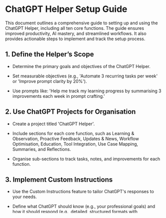 <!-----



Conversion time: 0.842 seconds.


Using this Markdown file:

1. Paste this output into your source file.
2. See the notes and action items below regarding this conversion run.
3. Check the rendered output (headings, lists, code blocks, tables) for proper
   formatting and use a linkchecker before you publish this page.

Conversion notes:

* Docs to Markdown version 1.0β44
* Thu Feb 27 2025 16:34:49 GMT-0800 (PST)
* Source doc: ChatGPT Helper - CustomGPT Setup Guide
----->



# ChatGPT Helper Setup Guide

This document outlines a comprehensive guide to setting up and using the ChatGPT Helper, including all ten core functions. The guide ensures improved productivity, AI mastery, and streamlined workflows. It also provides actionable steps to implement and track the setup process.


## 1. Define the Helper’s Scope

- Determine the primary goals and objectives of the ChatGPT Helper.

- Set measurable objectives (e.g., 'Automate 3 recurring tasks per week' or 'Improve prompt clarity by 20%').

- Use prompts like: 'Help me track my learning progress by summarising 3 improvements each week in prompt crafting.'


## 2. Use ChatGPT Projects for Organisation

- Create a project titled 'ChatGPT Helper'.

- Include sections for each core function, such as Learning & Observation, Proactive Feedback, Updates & News, Workflow Optimisation, Education, Tool Integration, Use Case Mapping, Summaries, and Reflections.

- Organise sub-sections to track tasks, notes, and improvements for each function.


## 3. Implement Custom Instructions

- Use the Custom Instructions feature to tailor ChatGPT's responses to your needs.

- Define what ChatGPT should know (e.g., your professional goals) and how it should respond (e.g., detailed, structured formats with UK/Australian spelling).


## 4. Use Tasks for Recurring Reminders

- Set recurring reminders for key activities such as reflection and learning.

- Example: 'Every Monday, teach me a new AI concept and provide examples.'

- Automate follow-ups and reminders for updates and task reviews.


## 5. Train CustomGPT for Advanced Use Cases

- Access CustomGPT to fine-tune ChatGPT for specialised tasks or workflows.

- Upload relevant datasets (e.g., guides, past work) and configure behaviour to focus on specific domains.

- Test and refine CustomGPT responses regularly.


## 6. Integrate with External Tools

- Connect ChatGPT with complementary tools like Notion, Zapier, or Slack to enhance productivity.

- Example: Use Zapier to automate idea generation or research tasks based on new entries in Notion.


## 7. Conduct Regular Gap Analysis

- Review ChatGPT Helper's performance weekly to identify inefficiencies.

- Create a section in your project for logging and addressing gaps or areas of improvement.

- Use prompts like: 'Summarise my usage patterns and suggest improvements for next week.'


## 8. Customisable Tools and Resources

- Develop reusable templates for common tasks like brainstorming, coding, and reporting.

- Store these templates in your ChatGPT Helper project for easy access and iteration.


## 9. Encourage Reflection and Growth

- Log progress and learning outcomes weekly in ChatGPT Projects or a Notion dashboard.

- Example prompts: 'What were the top 3 improvements in my workflows this week?' or 'What are areas I can focus on next week?'


## 10. Use Case to Feature Mapping

- Log use cases and map them to the most relevant ChatGPT features.

- Example: For project updates, use ChatGPT Projects combined with Tasks to organise updates and automate reminders.

- Document recommendations and set up guides for each use case in the ChatGPT Helper project.
